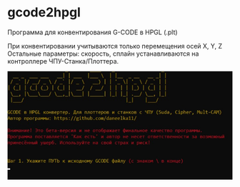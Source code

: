 # gcode2hpgl
Программа для конвентирования G-CODE в HPGL (.plt)

При конвентировании учитываются только перемещения осей X, Y, Z 
Остальные параметры: скорость, сплайн устанавливаются на контроллере ЧПУ-Станка/Плоттера.

![Window](screenshot.jpg)


